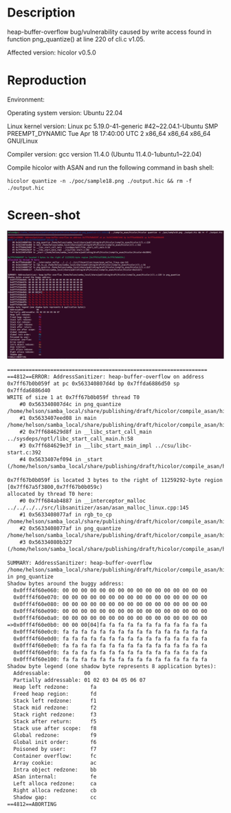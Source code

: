 # Description

heap-buffer-overflow bug/vulnerability caused by write access found in function png_quantize() at line 220 of cli.c v1.05.



Affected version: hicolor v0.5.0



# Reproduction

Environment:



Operating system version: Ubuntu 22.04



Linux kernel version: Linux pc 5.19.0-41-generic #42~22.04.1-Ubuntu SMP PREEMPT_DYNAMIC Tue Apr 18 17:40:00 UTC 2 x86_64 x86_64 x86_64 GNU/Linux



Compiler version: gcc version 11.4.0 (Ubuntu 11.4.0-1ubuntu1~22.04)



Compile hicolor with ASAN and run the following command in bash shell:

```shell
hicolor quantize -n ./poc/sample18.png ./output.hic && rm -f ./output.hic
```



# Screen-shot

![image-20240530225208577](vulDescription.assets/image-20240530225208577.png)



```shell
=================================================================
==4812==ERROR: AddressSanitizer: heap-buffer-overflow on address 0x7ff67b0b059f at pc 0x563340807d4d bp 0x7ffda6886d50 sp 0x7ffda6886d40
WRITE of size 1 at 0x7ff67b0b059f thread T0
    #0 0x563340807d4c in png_quantize /home/helson/samba_local/share/publishing/draft/hicolor/compile_asan/hicolor/cli.c:220
    #1 0x5633407eed08 in main /home/helson/samba_local/share/publishing/draft/hicolor/compile_asan/hicolor/cli.c:562
    #2 0x7ff684629d8f in __libc_start_call_main ../sysdeps/nptl/libc_start_call_main.h:58
    #3 0x7ff684629e3f in __libc_start_main_impl ../csu/libc-start.c:392
    #4 0x5633407ef094 in _start (/home/helson/samba_local/share/publishing/draft/hicolor/compile_asan/hicolor/hicolor+0x5094)

0x7ff67b0b059f is located 3 bytes to the right of 11259292-byte region [0x7ff67a5f3800,0x7ff67b0b059c)
allocated by thread T0 here:
    #0 0x7ff684ab4887 in __interceptor_malloc ../../../../src/libsanitizer/asan/asan_malloc_linux.cpp:145
    #1 0x5633408077af in rgb_to_cp /home/helson/samba_local/share/publishing/draft/hicolor/compile_asan/hicolor/cli.c:56
    #2 0x5633408077af in png_quantize /home/helson/samba_local/share/publishing/draft/hicolor/compile_asan/hicolor/cli.c:217
    #3 0x56334080b327  (/home/helson/samba_local/share/publishing/draft/hicolor/compile_asan/hicolor/hicolor+0x21327)

SUMMARY: AddressSanitizer: heap-buffer-overflow /home/helson/samba_local/share/publishing/draft/hicolor/compile_asan/hicolor/cli.c:220 in png_quantize
Shadow bytes around the buggy address:
  0x0fff4f60e060: 00 00 00 00 00 00 00 00 00 00 00 00 00 00 00 00
  0x0fff4f60e070: 00 00 00 00 00 00 00 00 00 00 00 00 00 00 00 00
  0x0fff4f60e080: 00 00 00 00 00 00 00 00 00 00 00 00 00 00 00 00
  0x0fff4f60e090: 00 00 00 00 00 00 00 00 00 00 00 00 00 00 00 00
  0x0fff4f60e0a0: 00 00 00 00 00 00 00 00 00 00 00 00 00 00 00 00
=>0x0fff4f60e0b0: 00 00 00[04]fa fa fa fa fa fa fa fa fa fa fa fa
  0x0fff4f60e0c0: fa fa fa fa fa fa fa fa fa fa fa fa fa fa fa fa
  0x0fff4f60e0d0: fa fa fa fa fa fa fa fa fa fa fa fa fa fa fa fa
  0x0fff4f60e0e0: fa fa fa fa fa fa fa fa fa fa fa fa fa fa fa fa
  0x0fff4f60e0f0: fa fa fa fa fa fa fa fa fa fa fa fa fa fa fa fa
  0x0fff4f60e100: fa fa fa fa fa fa fa fa fa fa fa fa fa fa fa fa
Shadow byte legend (one shadow byte represents 8 application bytes):
  Addressable:           00
  Partially addressable: 01 02 03 04 05 06 07 
  Heap left redzone:       fa
  Freed heap region:       fd
  Stack left redzone:      f1
  Stack mid redzone:       f2
  Stack right redzone:     f3
  Stack after return:      f5
  Stack use after scope:   f8
  Global redzone:          f9
  Global init order:       f6
  Poisoned by user:        f7
  Container overflow:      fc
  Array cookie:            ac
  Intra object redzone:    bb
  ASan internal:           fe
  Left alloca redzone:     ca
  Right alloca redzone:    cb
  Shadow gap:              cc
==4812==ABORTING

```


